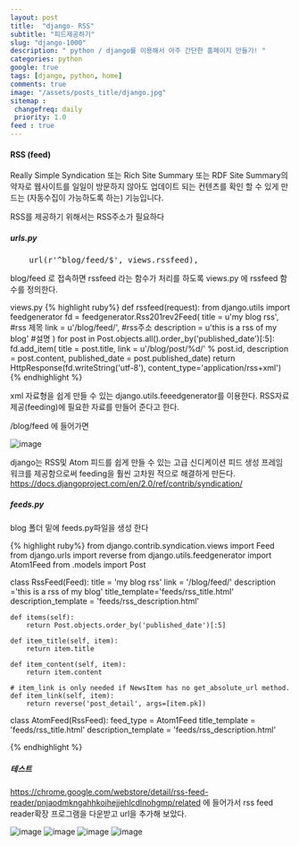 ```yaml
---
layout: post
title:  "django- RSS"
subtitle: "피드제공하기"
slug: "django-1000"
description: " python / django를 이용해서 아주 간단한 홈페이지 만들기! "
categories: python
google: true
tags: [django, python, home]
comments: true
image: "/assets/posts_title/django.jpg"
sitemap :
 changefreq: daily
 priority: 1.0
feed : true
---
```


#### RSS (feed)
Really Simple Syndication 또는 Rich Site Summary 또는 RDF Site Summary의 약자로 웹사이트를 일일이 방문하지 않아도 업데이트 되는 컨텐츠를 확인 할 수 있게 만드는 (자동수집이 가능하도록 하는) 기능입니다.  

RSS를 제공하기 위해서는 RSS주소가 필요하다

##### urls.py

<pre>
	url(r'^blog/feed/$', views.rssfeed),
</pre>

blog/feed 로 접속하면 rssfeed 라는 함수가 처리를 하도록 views.py 에 rssfeed 함수를 정의한다.

views.py
{% highlight ruby%}
	def rssfeed(request):
	from django.utils import feedgenerator
	fd = feedgenerator.Rss201rev2Feed(
		title = u'my blog rss', #rss 제목
		link = u'/blog/feed/', #rss주소
		description = u'this is a rss of my blog' #설명
		)
	for post in Post.objects.all().order_by('published_date')[:5]:
		fd.add_item(
			title = post.title,
			link = u'/blog/post/%d/' % post.id,
			description = post.content,
			published_date = post.published_date)
	return HttpResponse(fd.writeString('utf-8'), content_type='application/rss+xml')
{% endhighlight %}

xml 자료형을 쉽게 만들 수 있는 django.utils.feeedgenerator를 이용한다. RSS자료제공(feeding)에 필요한 자료를 만들어 준다고 한다.

/blog/feed 에 들어가면

![image](https://user-images.githubusercontent.com/35050638/36573774-e8cf822e-1885-11e8-9546-88c73da3a219.png)


django는 RSS및 Atom 피드를 쉽게 만들 수 있는 고급 신디케이션 피드 생성 프레임 워크를 제공함으로써 feeding을 훨씬 고차원 적으로 해결하게 만든다.
https://docs.djangoproject.com/en/2.0/ref/contrib/syndication/


##### feeds.py


blog 폴더 밑에 feeds.py파일을 생성 한다

{% highlight ruby%}
from django.contrib.syndication.views import Feed
from django.urls import reverse
from django.utils.feedgenerator import Atom1Feed
from .models import Post

class RssFeed(Feed):
	title = 'my blog rss'
	link = '/blog/feed/'
	description ='this is a rss of my blog'
	title_template='feeds/rss_title.html'
	description_template = 'feeds/rss_description.html'

	def items(self):
		return Post.objects.order_by('published_date')[:5]

	def item_title(self, item):
		return item.title

	def item_content(self, item):
		return item.content

	# item_link is only needed if NewsItem has no get_absolute_url method.
	def item_link(self, item):
		return reverse('post_detail', args=[item.pk])

class AtomFeed(RssFeed):
	feed_type = Atom1Feed
	title_template = 'feeds/rss_title.html'
	description_template = 'feeds/rss_description.html'

{% endhighlight %}


##### 테스트

https://chrome.google.com/webstore/detail/rss-feed-reader/pnjaodmkngahhkoihejjehlcdlnohgmp/related
에 들어가서 rss feed reader확장 프로그램을 다운받고 url을 추가해 보았다.  


![image](https://user-images.githubusercontent.com/35050638/36577620-b3507dea-189b-11e8-83be-58799414223c.png)
![image](https://user-images.githubusercontent.com/35050638/36577624-b697fafa-189b-11e8-9639-e79cb630ef8b.png)
![image](https://user-images.githubusercontent.com/35050638/36577627-b902716c-189b-11e8-89c8-366dcc7a1a94.png)
![image](https://user-images.githubusercontent.com/35050638/36577650-d62f2ec4-189b-11e8-8129-91559c64776d.png)
